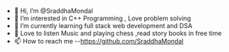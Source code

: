 - 👋 Hi, I’m @SraddhaMondal
- 👀 I’m interested in C++ Programming , Love problem solving
- 🌱 I’m currently learning full stack web development and DSA
- 💞️ Love to listen Music and playing chess ,read story books in free time
- 📫 How to reach me --https://github.com/SraddhaMondal

<!---
SraddhaMondal/SraddhaMondal is a ✨ special ✨ repository because its `README.md` (this file) appears on your GitHub profile.
You can click the Preview link to take a look at your changes.
--->
